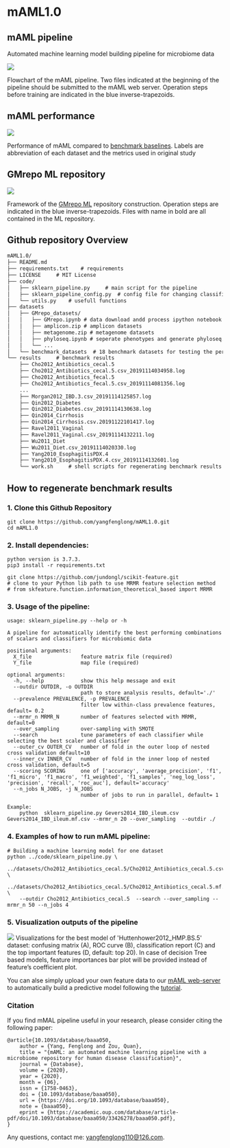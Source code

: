 # mAML1.0

## mAML pipeline

Automated machine learning model building pipeline for microbiome data

![](./src/mAML_pipeline.png)

Flowchart of the mAML pipeline. Two files indicated at the beginning of the pipeline should be submitted to the mAML web server. Operation steps before training are indicated in the blue inverse-trapezoids.


## mAML performance

![](./src/radar.png)


Performance of mAML compared to [benchmark baselines](http://39.100.246.211:8050/Dataset). Labels are abbreviation of each dataset and the metrics used in original study


## GMrepo ML repository 

![](./src/database.png)

Framework of the [GMrepo ML](https://github.com/yangfenglong/mAML1.0/tree/master/datasets/GMrepo_datasets) repository construction. Operation steps are indicated in the blue inverse-trapezoids. Files with name in bold are all contained in the ML repository.

## Github repository Overview

```md
mAML1.0/
├── README.md
├── requirements.txt 	# requirements 
├── LICENSE 	# MIT License 
├── code/
│   ├── sklearn_pipeline.py 	# main script for the pipeline
│   ├── sklearn_pipeline_config.py 	# config file for changing classifiers with parameters grid and scalars 
│   └── utils.py 	# usefull functions
├── datasets            
│   ├── GMrepo_datasets/
│   │	├── GMrepo.ipynb # data download andd process ipython notebook (python)
│   │	├── amplicon.zip # amplicon datasets
│   │	├── metagenome.zip # metagenome datasets
│   │	├── phyloseq.ipynb # seperate phenotypes and generate phyloseq.Rdata (R)
│   │	└── ...
│   └── benchmark_datasets  # 18 benchmark datasets for testing the performance of mAML
└── results 	# benchmark results
    ├── Cho2012_Antibiotics_cecal.5
    ├── Cho2012_Antibiotics_cecal.5.csv_20191114034958.log
    ├── Cho2012_Antibiotics_fecal.5
    ├── Cho2012_Antibiotics_fecal.5.csv_20191114081356.log
    ...
    ├── Morgan2012_IBD.3.csv_20191114125857.log
    ├── Qin2012_Diabetes
    ├── Qin2012_Diabetes.csv_20191114130638.log
    ├── Qin2014_Cirrhosis
    ├── Qin2014_Cirrhosis.csv.20191122101417.log
    ├── Ravel2011_Vaginal
    ├── Ravel2011_Vaginal.csv_20191114132211.log
    ├── Wu2011_Diet
    ├── Wu2011_Diet.csv_20191114020330.log
    ├── Yang2010_EsophagitisPDX.4
    ├── Yang2010_EsophagitisPDX.4.csv_20191114132601.log
    └── work.sh 	# shell scripts for regenerating benchmark results 
```

## How to regenerate benchmark results

### 1. Clone this Github Repository

```
git clone https://github.com/yangfenglong/mAML1.0.git
cd mAML1.0
```

### 2. Install dependencies:

```
python version is 3.7.3.
pip3 install -r requirements.txt

git clone https://github.com/jundongl/scikit-feature.git 
# clone to your Python lib path to use MRMR feature selection method
# from skfeature.function.information_theoretical_based import MRMR
```

### 3. Usage of the pipeline:

```
usage: sklearn_pipeline.py --help or -h  

A pipeline for automatically identify the best performing combinations of scalars and classifiers for microbiomic data

positional arguments:
  X_file                feature matrix file (required)
  Y_file                map file (required)

optional arguments:
  -h, --help            show this help message and exit
  --outdir OUTDIR, -o OUTDIR
                        path to store analysis results, default='./'
  --prevalence PREVALENCE, -p PREVALENCE
                        filter low within-class prevalence features, default= 0.2
  --mrmr_n MRMR_N       number of features selected with MRMR, default=0
  --over_sampling       over-sampling with SMOTE
  --search              tune parameters of each classifier while selecting the best scaler and classifier
  --outer_cv OUTER_CV   number of fold in the outer loop of nested cross validation default=10
  --inner_cv INNER_CV   number of fold in the inner loop of nested cross validation, default=5
  --scoring SCORING     one of ['accuracy', 'average_precision', 'f1', 'f1_micro', 'f1_macro', 'f1_weighted', 'f1_samples', 'neg_log_loss', 'precision', 'recall', 'roc_auc'], default='accuracy'
  --n_jobs N_JOBS, -j N_JOBS
                        number of jobs to run in parallel, default= 1

Example:
    python  sklearn_pipeline.py Gevers2014_IBD_ileum.csv Gevers2014_IBD_ileum.mf.csv --mrmr_n 20 --over_sampling  --outdir ./ 

```

### 4. Examples of how to run mAML pipeline:

```
# Building a machine learning model for one dataset
python ../code/sklearn_pipeline.py \
	../datasets/Cho2012_Antibiotics_cecal.5/Cho2012_Antibiotics_cecal.5.csv \
	../datasets/Cho2012_Antibiotics_cecal.5/Cho2012_Antibiotics_cecal.5.mf.csv \
	--outdir Cho2012_Antibiotics_cecal.5  --search --over_sampling --mrmr_n 50 --n_jobs 4      
```

### 5. Visualization outputs of the pipeline

![](./src/Huttenhower2012_HMP.BS.5.results.png)
Visualizations for the best model of 'Huttenhower2012_HMP.BS.5' dataset: confusing matrix (A), ROC curve (B), classification report (C) and the top important features (D, default: top 20). In case of decision Tree based models, feature importances bar plot will be provided instead of feature’s coefficient plot.




You can alse simply upload your own feature data to our [mAML web-server](http://39.100.246.211:8050/Server) to automatically build a predictive model following the [tutorial](http://39.100.246.211:8050/Help).  

### Citation
If you find mMAL pipeline useful in your research, please consider citing the following paper:
```
@article{10.1093/database/baaa050,
    author = {Yang, Fenglong and Zou, Quan},
    title = "{mAML: an automated machine learning pipeline with a microbiome repository for human disease classification}",
    journal = {Database},
    volume = {2020},
    year = {2020},
    month = {06},
    issn = {1758-0463},
    doi = {10.1093/database/baaa050},
    url = {https://doi.org/10.1093/database/baaa050},
    note = {baaa050},
    eprint = {https://academic.oup.com/database/article-pdf/doi/10.1093/database/baaa050/33426278/baaa050.pdf},
}

```

Any questions, contact me: yangfenglong110@126.com.
